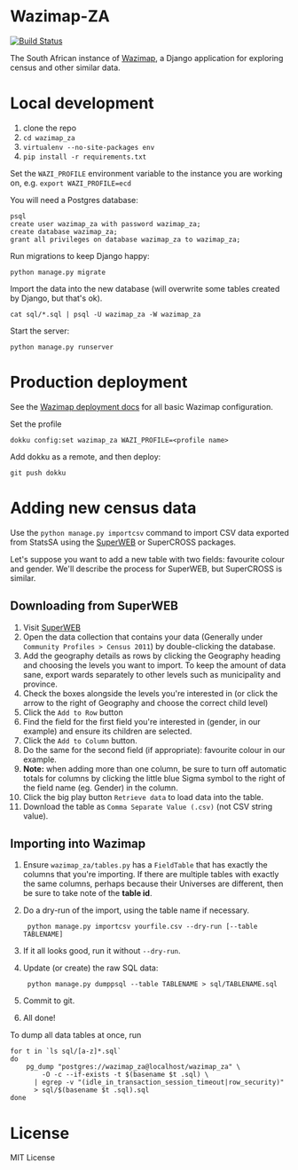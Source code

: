 # Wazimap-ZA

[![Build Status](https://travis-ci.org/Code4SA/wazimap-za.svg)](http://travis-ci.org/Code4SA/wazimap-za)

The South African instance of [Wazimap](https://github.com/Code4SA/wazimap), a Django application for exploring census and other similar data.

# Local development

1. clone the repo
2. ``cd wazimap_za``
2. ``virtualenv --no-site-packages env``
3. ``pip install -r requirements.txt``

Set the `WAZI_PROFILE` environment variable to the instance you are working on, e.g.
`export WAZI_PROFILE=ecd`

You will need a Postgres database:

```
psql
create user wazimap_za with password wazimap_za;
create database wazimap_za;
grant all privileges on database wazimap_za to wazimap_za;
```

Run migrations to keep Django happy:
```
python manage.py migrate
```

Import the data into the new database (will overwrite some tables created by Django, but that's ok).
```
cat sql/*.sql | psql -U wazimap_za -W wazimap_za
```

Start the server:
```
python manage.py runserver
```

# Production deployment

See the [Wazimap deployment docs](http://wazimap.readthedocs.org/en/latest/deploying.html) for all basic Wazimap configuration.

Set the profile
```
dokku config:set wazimap_za WAZI_PROFILE=<profile name>
```

Add dokku as a remote, and then deploy:
```
git push dokku
```

# Adding new census data

Use the ``python manage.py importcsv`` command to import CSV data exported from StatsSA using the [SuperWEB](http://interactive2.statssa.gov.za/webapi/jsf/login.xhtml) or SuperCROSS packages.

Let's suppose you want to add a new table with two fields: favourite colour and gender. We'll describe the process for SuperWEB, but SuperCROSS is similar.

## Downloading from SuperWEB

1. Visit [SuperWEB](http://interactive2.statssa.gov.za/webapi/jsf/login.xhtml)
2. Open the data collection that contains your data (Generally under ``Community Profiles > Census 2011``) by double-clicking the database.
3. Add the geography details as rows by clicking the Geography heading and choosing the levels you want to import. To keep the amount of data sane, export wards separately to other levels such as municipality and province.
4. Check the boxes alongside the levels you're interested in (or click the arrow to the right of Geography and choose the correct child level)
5. Click the ``Add to Row`` button
6. Find the field for the first field you're interested in (gender, in our example) and ensure its children are selected.
7. Click the ``Add to Column`` button.
8. Do the same for the second field (if appropriate): favourite colour in our example.
9. **Note:** when adding more than one column, be sure to turn off automatic totals for columns by clicking the little blue Sigma symbol to the right of the field name (eg. Gender) in the column.
10. Click the big play button ``Retrieve data`` to load data into the table.
11. Download the table as ``Comma Separate Value (.csv)`` (not CSV string value).

## Importing into Wazimap

1. Ensure ``wazimap_za/tables.py`` has a ``FieldTable`` that has exactly the columns that you're importing. If there are multiple tables with exactly the same columns, perhaps because their Universes are different, then be sure to take note of the **table id**.
2. Do a dry-run of the import, using the table name if necessary.

        python manage.py importcsv yourfile.csv --dry-run [--table TABLENAME]

3. If it all looks good, run it without ``--dry-run``.
4. Update (or create) the raw SQL data:

        python manage.py dumppsql --table TABLENAME > sql/TABLENAME.sql

5. Commit to git.
6. All done!

To dump all data tables at once, run
```shell
for t in `ls sql/[a-z]*.sql`
do
    pg_dump "postgres://wazimap_za@localhost/wazimap_za" \
        -O -c --if-exists -t $(basename $t .sql) \
      | egrep -v "(idle_in_transaction_session_timeout|row_security)"
      > sql/$(basename $t .sql).sql
done
```
# License

MIT License
